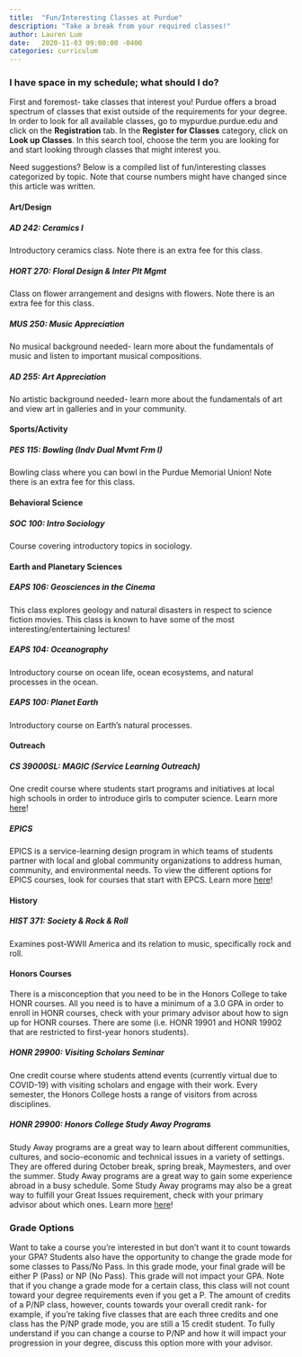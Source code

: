 ```yaml
---
title:  "Fun/Interesting Classes at Purdue"
description: "Take a break from your required classes!"
author: Lauren Lum
date:   2020-11-03 09:00:00 -0400
categories: curriculum
---
```


### I have space in my schedule; what should I do?
First and foremost- take classes that interest you! Purdue offers a broad spectrum of classes that exist outside of the requirements for your degree. In order to look for all available classes, go to mypurdue.purdue.edu and click on the **Registration** tab. In the **Register for Classes** category, click on **Look up Classes**. In this search tool, choose the term you are looking for and start looking through classes that might interest you. 

Need suggestions? Below is a compiled list of fun/interesting classes categorized by topic. Note that course numbers might have changed since this article was written.

#### Art/Design

##### AD 242: Ceramics I
Introductory ceramics class. Note there is an extra fee for this class.

##### HORT 270: Floral Design & Inter Plt Mgmt
Class on flower arrangement and designs with flowers. Note there is an extra fee for this class.

##### MUS 250: Music Appreciation
No musical background needed- learn more about the fundamentals of music and listen to important musical compositions.

##### AD 255: Art Appreciation
No artistic background needed- learn more about the fundamentals of art and view art in galleries and in your community.

#### Sports/Activity

##### PES 115: Bowling (Indv Dual Mvmt Frm I)
Bowling class where you can bowl in the Purdue Memorial Union! Note there is an extra fee for this class.

#### Behavioral Science

##### SOC 100: Intro Sociology
Course covering introductory topics in sociology.

#### Earth and Planetary Sciences

##### EAPS 106: Geosciences in the Cinema
This class explores geology and natural disasters in respect to science fiction movies. This class is known to have some of the most interesting/entertaining lectures!

##### EAPS 104: Oceanography
Introductory course on ocean life, ocean ecosystems, and natural processes in the ocean.

##### EAPS 100: Planet Earth
Introductory course on Earth’s natural processes.

#### Outreach

##### CS 39000SL: MAGIC (Service Learning Outreach)
One credit course where students start programs and initiatives at local high schools in order to introduce girls to computer science. Learn more [here](https://www.cs.purdue.edu/outreach/magic.html)!

##### EPICS
EPICS is a service-learning design program in which teams of students partner with local and global community organizations to address human, community, and environmental needs. To view the different options for EPICS courses, look for courses that start with EPCS. Learn more [here](https://engineering.purdue.edu/EPICS)!

#### History

##### HIST 371: Society & Rock & Roll
Examines post-WWII America and its relation to music, specifically rock and roll. 

#### Honors Courses
There is a misconception that you need to be in the Honors College to take HONR courses. All you need is to have a minimum of a 3.0 GPA in order to enroll in HONR courses, check with your primary advisor about how to sign up for HONR courses. There are some (i.e. HONR 19901 and HONR 19902 that are restricted to first-year honors students). 

##### HONR 29900: Visiting Scholars Seminar
One credit course where students attend events (currently virtual due to COVID-19) with visiting scholars and engage with their work. Every semester, the Honors College hosts a range of visitors from across disciplines.

##### HONR 29900: Honors College Study Away Programs
Study Away programs are a great way to learn about different communities, cultures, and socio-economic and technical issues in a variety of settings. They are offered during October break, spring break, Maymesters, and over the summer. Study Away programs are a great way to gain some experience abroad in a busy schedule. Some Study Away programs may also be a great way to fulfill your Great Issues requirement, check with your primary advisor about which ones. Learn more [here](https://honors.purdue.edu/current-students/study-away/index.php)!

### Grade Options
Want to take a course you’re interested in but don’t want it to count towards your GPA? Students also have the opportunity to change the grade mode for some classes to Pass/No Pass. In this grade mode, your final grade will be either P (Pass) or NP (No Pass). This grade will not impact your GPA. Note that if you change a grade mode for a certain class, this class will not count toward your degree requirements even if you get a P. The amount of credits of a P/NP class, however, counts towards your overall credit rank- for example, if you’re taking five classes that are each three credits and one class has the P/NP grade mode, you are still a 15 credit student. To fully understand if you can change a course to P/NP and how it will impact your progression in your degree, discuss this option more with your advisor. 
